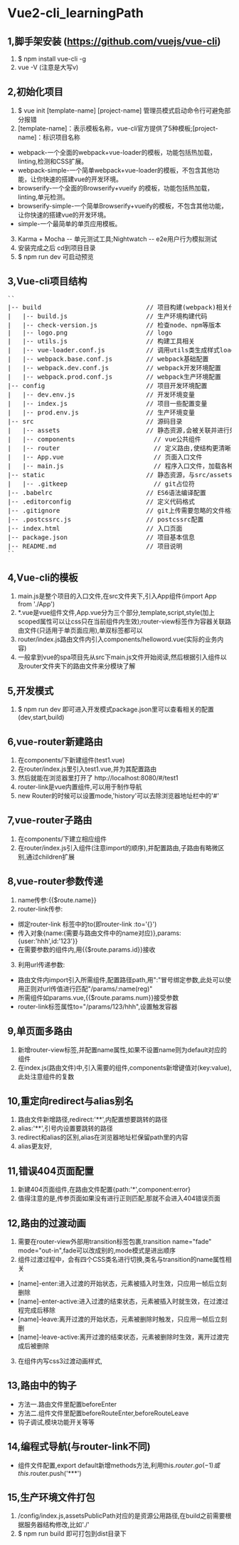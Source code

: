 # Vue2-cli_learningPath 

## 1,脚手架安装 (https://github.com/vuejs/vue-cli)

1. $ npm install vue-cli -g
2. vue -V (注意是大写v)

## 2,初始化项目

1. $ vue init [template-name] [project-name]  管理员模式启动命令行可避免部分报错
2. [template-name]：表示模板名称，vue-cli官方提供了5种模板;[project-name]：标识项目名称

* webpack-一个全面的webpack+vue-loader的模板，功能包括热加载，linting,检测和CSS扩展。
* webpack-simple-一个简单webpack+vue-loader的模板，不包含其他功能，让你快速的搭建vue的开发环境。
* browserify-一个全面的Browserify+vueify 的模板，功能包括热加载，linting,单元检测。
* browserify-simple-一个简单Browserify+vueify的模板，不包含其他功能，让你快速的搭建vue的开发环境。
* simple-一个最简单的单页应用模板。

3. Karma + Mocha -- 单元测试工具;Nightwatch -- e2e用户行为模拟测试
4. 安装完成之后 cd到项目目录
5. $ npm run dev 可启动预览

## 3,Vue-cli项目结构
<pre>
``
|-- build                            // 项目构建(webpack)相关代码
|   |-- build.js                     // 生产环境构建代码
|   |-- check-version.js             // 检查node、npm等版本
|   |-- logo.png                     // logo
|   |-- utils.js                     // 构建工具相关
|   |-- vue-loader.conf.js           // 调用utils类生成样式loader的配置
|   |-- webpack.base.conf.js         // webpack基础配置
|   |-- webpack.dev.conf.js          // webpack开发环境配置
|   |-- webpack.prod.conf.js         // webpack生产环境配置
|-- config                           // 项目开发环境配置
|   |-- dev.env.js                   // 开发环境变量
|   |-- index.js                     // 项目一些配置变量
|   |-- prod.env.js                  // 生产环境变量
|-- src                              // 源码目录
|   |-- assets                       // 静态资源,会被关联并进行处理打包,是代码的一部分,并非完全"静态"
|   |-- components                     // vue公共组件
|   |-- router                         // 定义路由,使结构更清晰
|   |-- App.vue                        // 页面入口文件
|   |-- main.js                        // 程序入口文件，加载各种公共组件
|-- static                           // 静态资源，与src/assets的区别是,static下的资源是不会被webpack处理的
|   |-- .gitkeep                       // git占位符
|-- .babelrc                         // ES6语法编译配置
|-- .editorconfig                    // 定义代码格式
|-- .gitignore                       // git上传需要忽略的文件格式
|-- .postcssrc.js                    // postcssrc配置
|-- index.html                       // 入口页面
|-- package.json                     // 项目基本信息
|-- README.md                        // 项目说明
``
</pre>
## 4,Vue-cli的模板

1. main.js是整个项目的入口文件,在src文件夹下,引入App组件(import App from './App')
2. *.vue是vue组件文件,App.vue分为三个部分,template,script,style(加上scoped属性可以让css只在当前组件内生效);router-view标签作为容器关联路由文件(只适用于单页面应用),单双标签都可以
3. router/index.js路由文件内引入components/helloword.vue(实际的业务内容)
4. 一般拿到vue的spa项目先从src下main.js文件开始阅读,然后根据引入组件以及router文件夹下的路由文件来分模块了解

## 5,开发模式

1. $ npm run dev 即可进入开发模式package.json里可以查看相关的配置(dev,start,build)


## 6,vue-router新建路由

1. 在components/下新建组件(test1.vue)
2. 在router/index.js里引入test1.vue,并为其配置路由
3. 然后就能在浏览器里打开了 http://localhost:8080/#/test1
4. router-link是vue内置组件,可以用于制作导航
5. new Router的时候可以设置mode,'history'可以去除浏览器地址栏中的'#'

## 7,vue-router子路由

1. 在components/下建立相应组件
2. 在router/index.js引入组件(注意import的顺序),并配置路由,子路由有略微区别,通过children扩展

## 8,vue-router参数传递

1. name传参:{{$route.name}}
2. router-link传参:
* 绑定router-link 标签中的to(即router-link :to='{}')
* 传入对象{name:(需要与路由文件中的name对应)},params:{user:'hhh',id:'123'}}
* 在需要参数的组件内,用{{$route.params.id}}接收
3. 利用url传递参数:
* 路由文件内import引入所需组件,配置路径path,用":"冒号绑定参数,此处可以使用正则对url传值进行匹配"/params/:name(reg)"
* 所需组件如params.vue,{{$route.params.num}}接受参数
* router-link标签属性to="/params/123/hhh",设置触发容器

## 9,单页面多路由

1. 新增router-view标签,并配置name属性,如果不设置name则为default对应的组件
2. 在index.js(路由文件)中,引入需要的组件,components新增键值对(key:value),此处注意组件的复数

## 10,重定向redirect与alias别名

1. 路由文件新增路径,redirect:'**',内配置想要跳转的路径
2. alias:'**',引号内设置要跳转的路径
3. redirect和alias的区别,alias在浏览器地址栏保留path里的内容
4. alias更友好,

## 11,错误404页面配置

1. 新建404页面组件,在路由文件配置{path:'*',component:error}
2. 值得注意的是,传参页面如果没有进行正则匹配,那就不会进入404错误页面

## 12,路由的过渡动画

1. 需要在router-view外部用transition标签包裹,transition name="fade" mode="out-in",fade可以改成别的,mode模式是进出顺序
2. 组件过渡过程中，会有四个CSS类名进行切换,类名与transition的name属性相关
* [name]-enter:进入过渡的开始状态，元素被插入时生效，只应用一帧后立刻删除
* [name]-enter-active:进入过渡的结束状态，元素被插入时就生效，在过渡过程完成后移除
* [name]-leave:离开过渡的开始状态，元素被删除时触发，只应用一帧后立刻删
* [name]-leave-active:离开过渡的结束状态，元素被删除时生效，离开过渡完成后被删除
3. 在组件内写css3过渡动画样式,

## 13,路由中的钩子

* 方法一.路由文件里配置beforeEnter
* 方法二.组件文件里配置beforeRouteEnter,beforeRouteLeave
* 钩子调试,模块功能开关等等 

## 14,编程式导航(与router-link不同)

*  组件文件配置,export default新增methods方法,利用this.$router.go(-1)或this.$router.push('***')

## 15,生产环境文件打包

1. /config/index.js,assetsPublicPath对应的是资源公用路径,在build之前需要根据服务器结构修改,比如'./'
2. $ npm run build 即可打包到dist目录下
